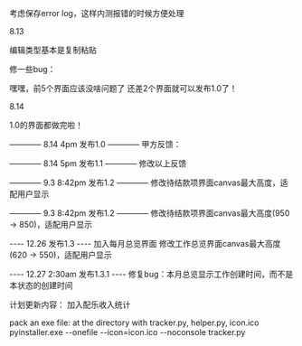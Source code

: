 <!-- 8.12 -->
<!-- 做好了作品详情界面的关闭和保存按钮（保存只做了存在works_df，还没做存在status_log_df），现在主页和作品详情页面可以自由往来 -->
<!-- 下一步：在status_log_df里加个timestamp的column -->
<!-- 这样主页显示status的时候用latest timestamp显示 -->
<!-- 作品详情保存的时候也和latest timestamp的status对比。不然如果同一天有两个status，就bug了 -->
<!-- 做完这一步之后，作品详情界面就做好了，可以做下一个页面了 -->


<!-- status
工作完成/取消
还需要填截止时间吗？ - 我不知道怎么不显示！算了不管了 -->
<!-- 主页不要显示这两种了 -->

<!-- 可恶，忘了做详情界面的历史状态了 -->

考虑保存error log，这样内测报错的时候方便处理

8.13
<!-- 前三个界面都做完了，后面的比较简单~（但愿） -->
<!-- 今天先做编辑客户 -->
编辑类型基本是复制粘贴

<!-- 新客户名（输入框里的灰色提示字体） -->
<!-- 做添加新客户按钮的功能 -->

<!-- listbox变成灰色可以吗？ -->
<!-- 改变顺序可以吗？ -->
<!-- 然后添加3个按钮：休眠/激活，保存，关闭 -->
<!-- 修改listbox字体 -->
<!-- 滚动条 -->
<!-- bug：inactive的client移动之后变回黑色 -->
<!-- 不能添加重名客户 -->

<!-- listbox empty line at bottom -->
<!-- 加载的时候不显示灰色 -->
<!-- 类型和客户的col顺序- 影响添加 -->
<!-- 删除客户/类型 - 只能删没有作品记录的 -->

修一些bug：
<!-- 添加作品的时候状态默认：已出demo，虽然选的是已下定金 -->
<!-- 添加作品之后到作品详情界面 -->
<!-- 主页备注显示NAN -->
<!-- 添加作品之后works_df里client_id和type_id都是0，虽然选了下拉 -->
<!-- 水美上马不显示。。 -->
<!-- 工作详情总价带小数点 -->
<!-- 主页 本月收入/待结 带小数点 -->
<!-- 创建作品，下拉选了蓝莓，但是主页显示王德龙 -->
<!-- 待结数值不对 -->
<!-- detail page - check box not loaded on new load -->
嘿嘿，前5个界面应该没啥问题了
还差2个界面就可以发布1.0了！

<!-- 定金大于总价警告 -->
<!-- 主页待结不准 -->
<!-- 主页活太多加个滚动条 - canvas sucks. I'll do it when needed for so many works https://www.youtube.com/watch?v=0WafQCaok6g -->

8.14
<!-- 删除客户/类型之后，新建的id是按顺序来还是？ -->
<!-- 工作完成/取消之后，再恢复活跃状态，工作详情的状态下拉里不改变 -->
<!-- 主页也不显示 -->
<!-- 移动代付页面的总计到右下角 -->
<!-- 主页钱数不对。。 -->
<!-- 创建的时候必须是已下定金，不然log会出问题 -->
<!-- 工作详情返回的时候，返回到上一页 -->
<!-- use canvas on all works page -->
<!-- also x scrollbar on canvas -->
<!-- 备注居左（主页+所有作品） -->
1.0的界面都做完啦！

———— 8.14 4pm 发布1.0 ————
甲方反馈：
<!-- 工作总览的分割线加粗加黑，或者完成的工作变灰色 -->
<!-- 工作详情每次都要拖一下 - 可以通过拖动主窗口解决 -->
<!-- print statement删掉 -->
<!-- 工作总览canvas有点长 -->
<!-- 表格间隙缩小 -->
<!-- 待结和主界面也加滚动条 可恶 -->
<!-- 加版本号 -->

———— 8.14 5pm 发布1.1 ————
修改以上反馈

———— 9.3 8:42pm 发布1.2 ————
修改待结款项界面canvas最大高度，适配用户显示

———— 9.3 8:42pm 发布1.2 ————
修改待结款项界面canvas最大高度(950 -> 850)，适配用户显示

---- 12.26 发布1.3 ----
加入每月总览界面
修改工作总览界面canvas最大高度(620 -> 550)，适配用户显示

---- 12.27 2:30am 发布1.3.1 ----
修复bug：本月总览显示工作创建时间，而不是本状态的创建时间

计划更新内容：
加入配乐收入统计

pack an exe file:
at the directory with tracker.py, helper.py, icon.ico
pyinstaller.exe --onefile --icon=icon.ico --noconsole tracker.py